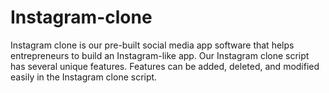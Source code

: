 # Instagram-clone
Instagram clone is our pre-built social media app software that helps entrepreneurs to build an Instagram-like app. Our Instagram clone script has several unique features. Features can be added, deleted, and modified easily in the Instagram clone script.
